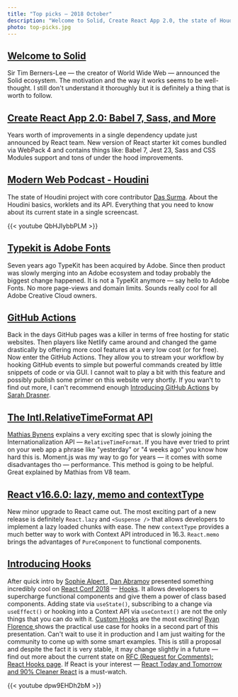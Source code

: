 ```yaml
---
title: "Top picks — 2018 October"
description: "Welcome to Solid, Create React App 2.0, the state of Houdini API, Adobe Fonts, GitHub Actions, relative time format is coming to JavaScript, React 16.6 released and Hooks announced on React Conf 2018. Very crazy month!"
photo: top-picks.jpg
---
```


## [Welcome to Solid](https://solid.inrupt.com/)

Sir Tim Berners-Lee — the creator of World Wide Web — announced the Solid ecosystem. The motivation and the way it works seems to be well-thought. I still don't understand it thoroughly but it is definitely a thing that is worth to follow.

## [Create React App 2.0: Babel 7, Sass, and More](https://reactjs.org/blog/2018/10/01/create-react-app-v2.html)

Years worth of improvements in a single dependency update just announced by React team. New version of React starter kit comes bundled via WebPack 4 and contains things like: Babel 7, Jest 23, Sass and CSS Modules support and tons of under the hood improvements.

## [Modern Web Podcast - Houdini](https://youtu.be/QbHJIybbPLM)

The state of Houdini project with core contributor [Das Surma](https://twitter.com/dassurma). About the Houdini basics, worklets and its API. Everything that you need to know about its current state in a single screencast.

{{< youtube QbHJIybbPLM >}}

## [Typekit is Adobe Fonts](https://theblog.adobe.com/typekit-is-adobe-fonts/)

Seven years ago TypeKit has been acquired by Adobe. Since then product was slowly merging into an Adobe ecosystem and today probably the biggest change happened. It is not a TypeKit anymore — say hello to Adobe Fonts. No more page-views and domain limits. Sounds really cool for all Adobe Creative Cloud owners.

## [GitHub Actions](https://github.com/features/actions)

Back in the days GitHub pages was a killer in terms of free hosting for static websites. Then players like Netlify came around and changed the game drastically by offering more cool features at a very low cost (or for free). Now enter the GitHub Actions. They allow you to stream your workflow by hooking GitHub events to simple but powerful commands created by little snippets of code or via GUI. I cannot wait to play a bit with this feature and possibly publish some primer on this website very shortly. If you wan't to find out more, I can't recommend enough [Introducing GitHub Actions](https://css-tricks.com/introducing-github-actions/) by [Sarah Drasner](https://twitter.com/sarah_edo).

## [The Intl.RelativeTimeFormat API](https://developers.google.com/web/updates/2018/10/intl-relativetimeformat)

[Mathias Bynens](https://twitter.com/mathias) explains a very exciting spec that is slowly joining the Internationalization API — `RelativeTimeFormat`. If you have ever tried to print on your web app a phrase like "yesterday" or "4 weeks ago" you know how hard this is. Moment.js was my way to go for years — it comes with some disadvantages tho — performance. This method is going to be helpful. Great explained by Mathias from V8 team.

## [React v16.6.0: lazy, memo and contextType](https://reactjs.org/blog/2018/10/23/react-v-16-6.html)

New minor upgrade to React came out. The most exciting part of a new release is definitely `React.lazy` and `<Suspense />` that allows developers to implement a lazy loaded chunks with ease. The new `contextType` provides a much better way to work with Context API introduced in 16.3. `React.memo` brings the advantages of `PureComponent` to functional components.

## [Introducing Hooks](https://reactjs.org/docs/hooks-intro.html)

After quick intro by [Sophie Alpert ](https://twitter.com/sophiebits), [Dan Abramov](https://twitter.com/dan_abramov) presented something incredibly cool on [React Conf 2018](https://conf.reactjs.org/) — [Hooks](https://reactjs.org/docs/hooks-intro.html). It allows developers to supercharge functional components and give them a power of class based components. Adding state via `useState()`, subscribing to a change via `useEffect()` or hooking into a Context API via `useContext()` are not the only things that you can do with it. [Custom Hooks](https://reactjs.org/docs/hooks-custom.html) are the most exciting! [Ryan Florence
](https://twitter.com/ryanflorence) shows the practical use case for hooks in a second part of this presentation. Can't wait to use it in production and I am just waiting for the community to come up with some smart examples. This is still a proposal and despite the fact it is very stable, it may change slightly in a future — find out more about the current state on [RFC (Request for Comments): React Hooks page](https://github.com/reactjs/rfcs/pull/68). If React is your interest — [React Today and Tomorrow and 90% Cleaner React](https://youtu.be/dpw9EHDh2bM) is a must-watch.

{{< youtube dpw9EHDh2bM >}}
